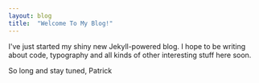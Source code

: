 ```yaml
---
layout: blog
title:  "Welcome To My Blog!"
---
```


I've just started my shiny new Jekyll-powered blog. I hope to be writing about code, typography and all kinds of other interesting stuff here soon.

So long and stay tuned,
Patrick
